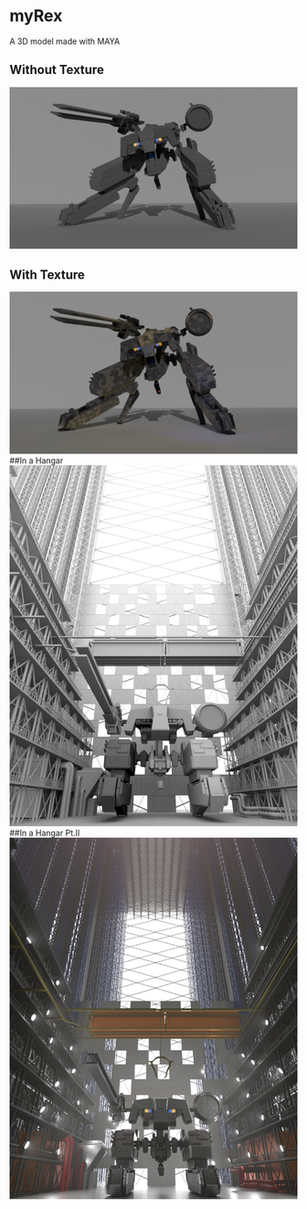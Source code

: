 # myRex
A 3D model made with MAYA
## Without Texture
![Image of Rex(w/o texture)](./final_1.jpg)
## With Texture
![Image of Rex(w/ texture)](./final_2.jpg)
##In a Hangar
![Image of Rex(hangar 1)](./result_combo.jpg)
##In a Hangar Pt.II
![Image of Rex(hangar 2)](./result_5.jpg)